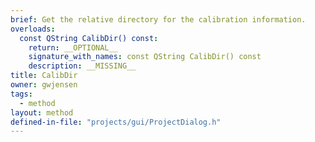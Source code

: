 ```yaml
---
brief: Get the relative directory for the calibration information.
overloads:
  const QString CalibDir() const:
    return: __OPTIONAL__
    signature_with_names: const QString CalibDir() const
    description: __MISSING__
title: CalibDir
owner: gwjensen
tags:
  - method
layout: method
defined-in-file: "projects/gui/ProjectDialog.h"
---
```

